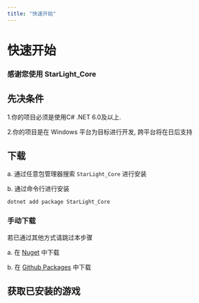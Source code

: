 ```yaml
---
title: "快速开始"
---
```


# 快速开始

### 感谢您使用 StarLight_Core

## 先决条件
1.你的项目必须是使用C# .NET 6.0及以上.

2.你的项目是在 Windows 平台为目标进行开发, 跨平台将在日后支持

## 下载
a. 通过任意包管理器搜索 `StarLight_Core` 进行安装

b. 通过命令行进行安装
```shell
dotnet add package StarLight_Core
```

### 手动下载
若已通过其他方式请跳过本步骤

a. 在 [Nuget](https://www.nuget.org/packages/StarLight_Core) 中下载

b. 在 [Github Packages](https://github.com/orgs/Ink-Marks-Studio/packages?repo_name=StarLight.Core) 中下载

## 获取已安装的游戏
